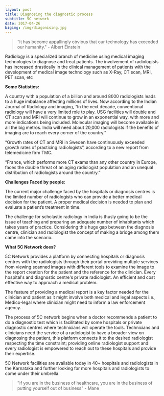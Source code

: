 ```yaml
---
layout: post
title: Diagnosing the diagnostic process
subtitle: 5C network 
date: 2017-04-26 
bigimg: /img/diagonising.jpg
---
```


>“It has become appallingly obvious that our technology has exceeded our humanity." - Albert Einstein 

Radiology is a specialized branch of medicine using medical imaging technologies to diagnose and treat patients. The involvement of radiologists has increased drastically in the clinical management of patients with the development of medical image technology such as X-Ray, CT scan, MRI, PET scan, etc

**Some Statistics:**

 A country with a population of a billion and around 8000 radiologists leads to a huge imbalance affecting millions of lives. Now according to the Indian Journal of Radiology and imaging, “In the next decade, conventional radiology will have a very limited role to play. USG facilities will double and CT scan and MRI will continue to grow in an exponential way, with more and more indications being included. Molecular imaging will become available in all the big metros. India will need about 20,000 radiologists if the benefits of imaging are to reach every corner of the country.”
 
“Growth rates of CT and MRI in Sweden have continuously exceeded growth rates of practicing radiologists”, according to a new report from telemedicine firm TMC.

“France, which performs more CT exams than any other country in Europe, faces the double threat of an aging radiologist population and an unequal distribution of radiologists around the country.”

**Challenges Faced by people:**

The current major challenge faced by the hospitals or diagnosis centres is the limited number of radiologists who can provide a better medical decision for the patient. A proper medical decision is needed to plan and evaluate a patient’s treatment in time. 

The challenge for scholastic radiology in India is thusly going to be the issue of teaching and preparing an adequate number of inhabitants which takes years of practice. Considering this huge gap between the diagnosis centre, clinician and radiologist the concept of making a bridge among them came into the scenario.

**What 5C Network does?**

5C Network provides a platform by connecting hospitals or diagnosis centres with the radiologists through their portal providing multiple services from viewing scanned images with different tools to examine the image to the report creation for the patient and the reference for the clinician. Every hospital's and diagnostic centre's private radiologist. An efficient and cost effective way to approach a medical problem.

The feature of providing a medical report is a key factor needed for the clinician and patient as it might involve both medical and legal aspects i.e., Medico-legal where clinician might need to inform a law enforcement agency.

The process of 5C network begins when a doctor recommends a patient to do a diagnostic test which is facilitated by some hospitals or private diagnostic centres where technicians will operate the tools. Technicians and clinicians need the service of a radiologist to have a broader view on diagnosing the patient, this platform connects it to the desired radiologist respecting the time constraint; providing online radiologist support and every radiologist is empowered to reach out to these hospitals and provide their expertise. 

5C Network facilities are available today in 40+ hospitals and radiologists in the Karnataka and further looking for more hospitals and radiologists to come under their umbrella. 

>"If you are in the business of healthcare, you are in the business of putting yourself out of business" - Mane


